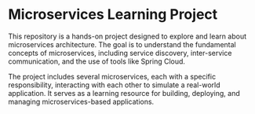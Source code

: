 

# Microservices Learning Project

This repository is a hands-on project designed to explore and learn about 
microservices architecture. The goal is to understand the fundamental concepts 
of microservices, including service discovery, inter-service communication, and 
the use of tools like Spring Cloud.

The project includes several microservices, each with a specific responsibility, 
interacting with each other to simulate a real-world application. 
It serves as a learning resource for building, deploying, and managing 
microservices-based applications.